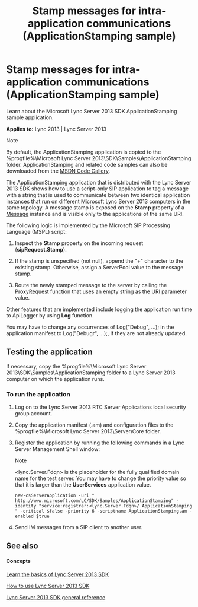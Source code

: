 ﻿---
title: Stamp messages for intra-application communications (ApplicationStamping sample)
TOCTitle: Stamp messages for intra-application communications (ApplicationStamping sample)
ms:assetid: 4289fcb6-5208-41d2-bbe7-a75458acaa96
ms:mtpsurl: https://msdn.microsoft.com/en-us/library/Dn439090(v=office.15)
ms:contentKeyID: 57096244
ms.date: 07/24/2014
mtps_version: v=office.15
---

# Stamp messages for intra-application communications (ApplicationStamping sample)

Learn about the Microsoft Lync Server 2013 SDK ApplicationStamping sample application.


**Applies to:** Lync 2013 | Lync Server 2013


> [!NOTE]
> <P>By default, the ApplicationStamping application is copied to the %progfile%\Microsoft Lync Server 2013\SDK\Samples\ApplicationStamping folder. ApplicationStamping and related code samples can also be downloaded from the <A href="http://code.msdn.microsoft.com/lync-server-2013-stamp-bd30f0cc">MSDN Code Gallery</A>.</P>



The ApplicationStamping application that is distributed with the Lync Server 2013 SDK shows how to use a script-only SIP application to tag a message with a string that is used to communicate between two identical application instances that run on different Microsoft Lync Server 2013 computers in the same topology. A message stamp is exposed on the **Stamp** property of a [Message](https://msdn.microsoft.com/en-us/library/hh364768\(v=office.15\)) instance and is visible only to the applications of the same URI.

The following logic is implemented by the Microsoft SIP Processing Language (MSPL) script:

1.  Inspect the **Stamp** property on the incoming request (**sipRequest.Stamp**).

2.  If the stamp is unspecified (not null), append the "+" character to the existing stamp. Otherwise, assign a ServerPool value to the message stamp.

3.  Route the newly stamped message to the server by calling the [ProxyRequest](https://msdn.microsoft.com/en-us/library/hh364778\(v=office.15\)) function that uses an empty string as the URI parameter value.

Other features that are implemented include logging the application run time to ApiLogger by using **Log** function.

You may have to change any occurrences of Log("Debug", …); in the application manifest to Log("Debugr", …);, if they are not already updated.

## Testing the application

If necessary, copy the %progfile%\\Microsoft Lync Server 2013\\SDK\\Samples\\ApplicationStamping folder to a Lync Server 2013 computer on which the application runs.

### To run the application

1.  Log on to the Lync Server 2013 RTC Server Applications local security group account.

2.  Copy the application manifest (.am) and configuration files to the %progfile%\\Microsoft Lync Server 2013\\Server\\Core folder.

3.  Register the application by running the following commands in a Lync Server Management Shell window:
    

    > [!NOTE]
    > <P>&lt;lync.Server.Fdqn&gt; is the placeholder for the fully qualified domain name for the test server. You may have to change the priority value so that it is larger than the <STRONG>UserServices</STRONG> application value.</P>

    
        new-csServerApplication -uri " http://www.microsoft.com/LC/SDK/Samples/ApplicationStamping" -identity "service:registrar:<lync.Server.Fdqn>/ ApplicationStamping " -critical $false -priority 6 -scriptname ApplicationStamping.am -enabled $true

4.  Send IM messages from a SIP client to another user.

## See also

#### Concepts

[Learn the basics of Lync Server 2013 SDK](learn-the-basics-of-lync-server-2013-sdk.md)

[How to use Lync Server 2013 SDK](how-to-use-lync-server-2013-sdk.md)

[Lync Server 2013 SDK general reference](lync-server-2013-sdk-general-reference.md)


